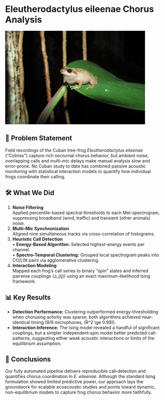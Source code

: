 # Eleutherodactylus eileenae Chorus Analysis

![colin](document/Graphics/colin.jpg)

## 📖 Problem Statement  
Field recordings of the Cuban tree-frog _Eleutherodactylus eileenae_ (“Colines”) capture rich nocturnal chorus behavior, but ambient noise, overlapping calls and multi-mic delays make manual analysis slow and error-prone. No Cuban study to date has combined passive acoustic monitoring with statistical interaction models to quantify how individual frogs coordinate their calling.

## 🛠️ What We Did  
1. **Noise Filtering**  
   Applied percentile-based spectral thresholds to each Mel-spectrogram, suppressing broadband (wind, traffic) and transient (other animals) noise.  
2. **Multi-Mic Synchronization**  
   Aligned nine simultaneous tracks via cross-correlation of histograms.  
3. **Heuristic Call Detection**  
   • **Energy-Based Algorithm:** Selected highest-energy events per channel.  
   • **Spectro-Temporal Clustering:** Grouped local spectrogram peaks into CO/LIN pairs via agglomerative clustering.  
4. **Interaction Modeling**  
   Mapped each frog’s call series to binary “spin” states and inferred pairwise couplings \(J_{ij}\) using an exact maximum-likelihood Ising framework.

## 📊 Key Results  
- **Detection Performance:** Clustering outperformed energy-thresholding when chorusing activity was sparse; both algorithms achieved near-identical timing (9/9 microphones, \(R^2 \ge 0.99\)).  
- **Interaction Inference:** The Ising model revealed a handful of significant couplings, but a simpler independent‐spin model better predicted call‐patterns, suggesting either weak acoustic interactions or limits of the equilibrium assumption.

## 🏁 Conclusions  
Our fully automated pipeline delivers reproducible call‐detection and quantifies chorus coordination in _E. eileenae_. Although the standard Ising formulation showed limited predictive power, our approach lays the groundwork for scalable ecoacoustic studies and points toward dynamic, non-equilibrium models to capture frog chorus behavior more faithfully.

